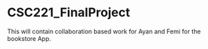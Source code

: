 # CSC221_FinalProject
This will contain collaboration based work for Ayan and Femi for the bookstore App.
